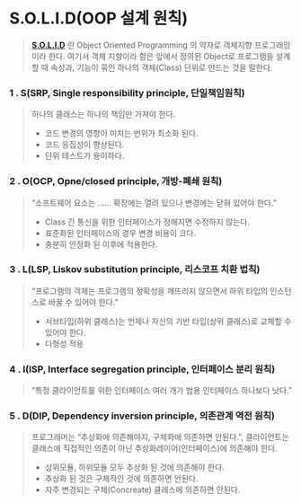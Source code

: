 S.O.L.I.D(OOP 설계 원칙)
=======================================================
> [__S.O.L.I.D__](https://github.com/Hooooong/DAY2_S.O.L.I.D/blob/master/pdf/004_Class%EC%99%80Object%EC%97%90%EB%8C%80%ED%95%9C%EC%9D%B4%ED%95%B4.pdf) 란 Object Oriented Programming 의 약자로 객체지향 프로그래밍이라 한다. 여기서 객체 지향이라 함은 앞에서 정의된 Object로 프로그램을 설계 할 때 속성과, 기능이 묶인 하나의 객체(Class) 단위로 만드는 것을 말한다.

### 1 . S(SRP, Single responsibility principle, 단일책임원칙)
> 하나의 클래스는 하나의 책임만 가져야 한다.
> - 코드 변경의 영향이 미치는 번위가 최소화 된다.
> - 코드 응집성이 향상된다.
> - 단위 테스트가 용이하다.

### 2 . O(OCP, Opne/closed principle, 개방-폐쇄 원칙)
> “소프트웨어 요소는 …… 확장에는 열려 있으나 변경에는 닫혀 있어야 한다.”
> - Class 간 통신을 위한 인터페이스가 정해지면 수정하지 않는다.
> - 표준화된 인터페이스의 경우 변경 비용이 크다.
> - 충분히 안정화 된 이후에 적용한다.

### 3 . L(LSP, Liskov substitution principle, 리스코프 치환 법칙)
> “프로그램의 객체는 프로그램의 정확성을 깨뜨리지 않으면서 하위 타입의 인스턴스로 바꿀 수 있어야 한다.”
> - 서브타입(하위 클래스)는 언제나 자신의 기반 타입(상위 클래스)로 교체할 수 있어야 한다.
> - 다형성 적용

### 4 . I(ISP, Interface segregation principle, 인터페이스 분리 원칙)
>“특정 클라이언트를 위한 인터페이스 여러 개가 범용 인터페이스 하나보다 낫다.”

### 5 . D(DIP, Dependency inversion principle, 의존관계 역전 원칙)
>프로그래머는 “추상화에 의존해야지, 구체화에 의존하면 안된다.”, 클라이언트는 클래스에 직접적인 의존이 아닌 추상화레이어(인터페이스)에 의존해야 한다.
> - 상위모듈, 하위모듈 모두 추상화 된 것에 의존해야 한다.
> - 추상화 된 것은 구체적인 것에 의존하면 안된다.
> - 자주 변경되는 구체(Concreate) 클래스에 의존하면 안된다.
